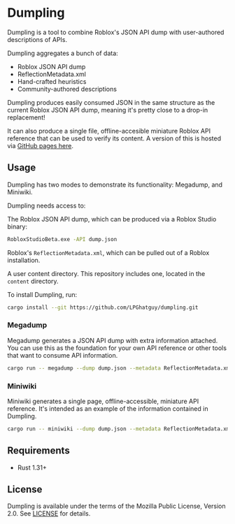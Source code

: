 # Dumpling
Dumpling is a tool to combine Roblox's JSON API dump with user-authored descriptions of APIs.

Dumpling aggregates a bunch of data:
* Roblox JSON API dump
* ReflectionMetadata.xml
* Hand-crafted heuristics
* Community-authored descriptions

Dumpling produces easily consumed JSON in the same structure as the current Roblox JSON API dump, meaning it's pretty close to a drop-in replacement!

It can also produce a single file, offline-accesible miniature Roblox API reference that can be used to verify its content. A version of this is hosted via [GitHub pages here](https://lpghatguy.github.io/dumpling/).

## Usage
Dumpling has two modes to demonstrate its functionality: Megadump, and Miniwiki.

Dumpling needs access to:

The Roblox JSON API dump, which can be produced via a Roblox Studio binary:

```sh
RobloxStudioBeta.exe -API dump.json
```

Roblox's `ReflectionMetadata.xml`, which can be pulled out of a Roblox installation.

A user content directory. This repository includes one, located in the `content` directory.

To install Dumpling, run:

```sh
cargo install --git https://github.com/LPGhatguy/dumpling.git
```

### Megadump
Megadump generates a JSON API dump with extra information attached. You can use this as the foundation for your own API reference or other tools that want to consume API information.

```sh
cargo run -- megadump --dump dump.json --metadata ReflectionMetadata.xml --content content -o megadump.json
```

### Miniwiki
Miniwiki generates a single page, offline-accessible, miniature API reference. It's intended as an example of the information contained in Dumpling.

```sh
cargo run -- miniwiki --dump dump.json --metadata ReflectionMetadata.xml --content content -o miniwiki.html
```

## Requirements
* Rust 1.31+

## License
Dumpling is available under the terms of the Mozilla Public License, Version 2.0. See [LICENSE](LICENSE) for details.
